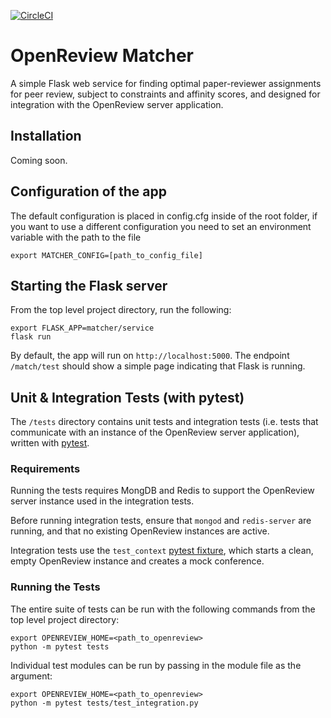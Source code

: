 [![CircleCI](https://circleci.com/gh/iesl/openreview-matcher.svg?style=svg&circle-token=d20a11c2cb9e46d2a244638d1646ebdf3aa56b39)](https://circleci.com/gh/iesl/openreview-matcher)

# OpenReview Matcher
A simple Flask web service for finding optimal paper-reviewer assignments for peer review, subject to constraints and affinity scores, and designed for integration with the OpenReview server application.

## Installation
Coming soon.

## Configuration of the app

The default configuration is placed in config.cfg inside of the root folder, if you want to use a different configuration you need to set an environment variable with the path to the file

```
export MATCHER_CONFIG=[path_to_config_file]
```


## Starting the Flask server
From the top level project directory, run the following:

```
export FLASK_APP=matcher/service
flask run
```

By default, the app will run on `http://localhost:5000`. The endpoint `/match/test` should show a simple page indicating that Flask is running.

## Unit & Integration Tests (with pytest)

The `/tests` directory contains unit tests and integration tests (i.e. tests that communicate with an instance of the OpenReview server application), written with [pytest](https://docs.pytest.org/en/latest).

### Requirements

Running the tests requires MongDB and Redis to support the OpenReview server instance used in the integration tests.

Before running integration tests, ensure that `mongod` and `redis-server` are running, and that no existing OpenReview instances are active.

Integration tests use the `test_context` [pytest fixture](https://docs.pytest.org/en/latest/fixture.html), which starts a clean, empty OpenReview instance and creates a mock conference.

### Running the Tests

The entire suite of tests can be run with the following commands from the top level project directory:

    export OPENREVIEW_HOME=<path_to_openreview>
    python -m pytest tests

Individual test modules can be run by passing in the module file as the argument:

	export OPENREVIEW_HOME=<path_to_openreview>
	python -m pytest tests/test_integration.py


